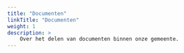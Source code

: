```yaml
---
title: "Documenten"
linkTitle: "Documenten"
weight: 1
description: >
    Over het delen van documenten binnen onze gemeente.
---
```



